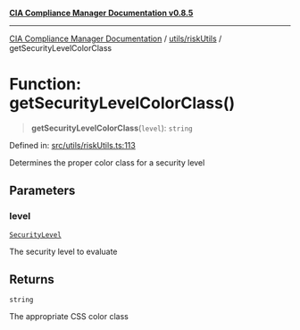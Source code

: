 [**CIA Compliance Manager Documentation v0.8.5**](../../../README.md)

***

[CIA Compliance Manager Documentation](../../../modules.md) / [utils/riskUtils](../README.md) / getSecurityLevelColorClass

# Function: getSecurityLevelColorClass()

> **getSecurityLevelColorClass**(`level`): `string`

Defined in: [src/utils/riskUtils.ts:113](https://github.com/Hack23/cia-compliance-manager/blob/3ae0301247f765ba03c8c0fe645db4718bb8af76/src/utils/riskUtils.ts#L113)

Determines the proper color class for a security level

## Parameters

### level

[`SecurityLevel`](../../../types/cia/type-aliases/SecurityLevel.md)

The security level to evaluate

## Returns

`string`

The appropriate CSS color class

